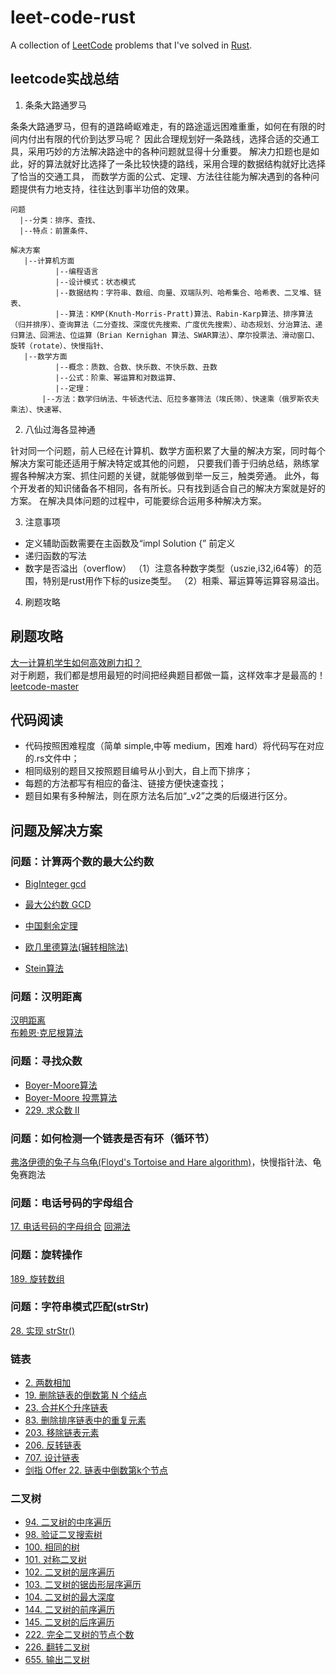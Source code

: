 # leet-code-rust
A collection of [LeetCode](https://leetcode-cn.com/) problems that I've solved in [Rust](Rust).

## leetcode实战总结 
1. 条条大路通罗马
   
条条大路通罗马，但有的道路崎岖难走，有的路途遥远困难重重，如何在有限的时间内付出有限的代价到达罗马呢？
因此合理规划好一条路线，选择合适的交通工具，采用巧妙的方法解决路途中的各种问题就显得十分重要。
解决力扣题也是如此，好的算法就好比选择了一条比较快捷的路线，采用合理的数据结构就好比选择了恰当的交通工具，
而数学方面的公式、定理、方法往往能为解决遇到的各种问题提供有力地支持，往往达到事半功倍的效果。

```
问题  
  |--分类：排序、查找、
  |--特点：前置条件、
  
解决方案  
   |--计算机方面  
          |--编程语言  
          |--设计模式：状态模式
          |--数据结构：字符串、数组、向量、双端队列、哈希集合、哈希表、二叉堆、链表、  
          |--算法：KMP(Knuth-Morris-Pratt)算法、Rabin-Karp算法、排序算法（归并排序）、查询算法（二分查找、深度优先搜索、广度优先搜索）、动态规划、分治算法、递归算法、回溯法、位运算（Brian Kernighan 算法、SWAR算法）、摩尔投票法、滑动窗口、旋转（rotate）、快慢指针、  		  
   |--数学方面
          |--概念：质数、合数、快乐数、不快乐数、丑数
          |--公式：阶乘、幂运算和对数运算、 
          |--定理： 
	   |--方法：数学归纳法、牛顿迭代法、厄拉多塞筛法（埃氏筛）、快速乘（俄罗斯农夫乘法）、快速幂、
```
2. 八仙过海各显神通

针对同一个问题，前人已经在计算机、数学方面积累了大量的解决方案，同时每个解决方案可能还适用于解决特定或其他的问题，
只要我们善于归纳总结，熟练掌握各种解决方案、抓住问题的关键，就能够做到举一反三，触类旁通。
此外，每个开发者的知识储备各不相同，各有所长。只有找到适合自己的解决方案就是好的方案。
在解决具体问题的过程中，可能要综合运用多种解决方案。


3. 注意事项
- 定义辅助函数需要在主函数及“impl Solution {” 前定义
- 递归函数的写法
- 数字是否溢出（overflow）
（1）注意各种数字类型（uszie,i32,i64等）的范围，特别是rust用作下标的usize类型。
（2）相乘、幂运算等运算容易溢出。

4. 刷题攻略
## 刷题攻略	
[大一计算机学生如何高效刷力扣？](https://www.zhihu.com/question/392882083/answer/1860538172 )	
对于刷题，我们都是想用最短的时间把经典题目都做一篇，这样效率才是最高的！
[leetcode-master](https://github.com/youngyangyang04/leetcode-master )


## 代码阅读
- 代码按照困难程度（简单 simple,中等 medium，困难 hard）将代码写在对应的.rs文件中；
- 相同级别的题目又按照题目编号从小到大，自上而下排序；
- 每题的方法都写有相应的备注、链接方便快速查找；
- 题目如果有多种解法，则在原方法名后加“_v2”之类的后缀进行区分。

## 问题及解决方案

### 问题：计算两个数的最大公约数
- [BigInteger gcd](https://docs.oracle.com/javase/7/docs/api/java/math/BigInteger.html )
- [最大公约数 GCD](https://baike.baidu.com/item/%E6%9C%80%E5%A4%A7%E5%85%AC%E7%BA%A6%E6%95%B0/869308?fr=aladdin )
- [中国剩余定理](https://baike.baidu.com/item/%E5%AD%99%E5%AD%90%E5%AE%9A%E7%90%86?fromtitle=%E4%B8%AD%E5%9B%BD%E5%89%A9%E4%BD%99%E5%AE%9A%E7%90%86&fromid=11200132 )
- [欧几里德算法(辗转相除法)](https://baike.baidu.com/item/%E6%AC%A7%E5%87%A0%E9%87%8C%E5%BE%97%E7%AE%97%E6%B3%95/1647675?fromtitle=%E6%AC%A7%E5%87%A0%E9%87%8C%E5%BE%B7%E7%AE%97%E6%B3%95&fromid=9002848 )

- [Stein算法](https://baike.baidu.com/item/Stein%E7%AE%97%E6%B3%95/7874057 )
### 问题：汉明距离
[汉明距离](https://baike.baidu.com/item/%E6%B1%89%E6%98%8E%E8%B7%9D%E7%A6%BB/475174?fr=aladdin#4 )  
[布赖恩·克尼根算法](https://www.e-learn.cn/topic/3779838 )

### 问题：寻找众数
- [Boyer-Moore算法](https://baike.baidu.com/item/Boyer-%20Moore%E7%AE%97%E6%B3%95/16548374?fr=aladdin )
- [Boyer-Moore 投票算法](https://zhuanlan.zhihu.com/p/85474828 )
- [229. 求众数 II](https://leetcode-cn.com/problems/majority-element-ii/)

### 问题：如何检测一个链表是否有环（循环节）
[弗洛伊德的兔子与乌龟(Floyd's Tortoise and Hare algorithm)](https://zhuanlan.zhihu.com/p/105269431 )，快慢指针法、龟兔赛跑法

### 问题：电话号码的字母组合
[17. 电话号码的字母组合](https://leetcode-cn.com/problems/letter-combinations-of-a-phone-number/)
[回溯法](https://baike.baidu.com/item/%E5%9B%9E%E6%BA%AF%E6%B3%95/86074?fr=aladdin)

### 问题：旋转操作
[189. 旋转数组](https://leetcode-cn.com/problems/rotate-array/) 

### 问题：字符串模式匹配(strStr)
[28. 实现 strStr()](https://leetcode-cn.com/problems/implement-strstr/)

### 链表
- [2. 两数相加](https://leetcode-cn.com/problems/add-two-numbers/ )
- [19. 删除链表的倒数第 N 个结点](https://leetcode-cn.com/problems/remove-nth-node-from-end-of-list/ )
- [23. 合并K个升序链表](https://leetcode-cn.com/problems/merge-k-sorted-lists/ )
- [83. 删除排序链表中的重复元素](https://leetcode-cn.com/problems/remove-duplicates-from-sorted-list/ )
- [203. 移除链表元素](https://leetcode-cn.com/problems/remove-linked-list-elements/ )
- [206. 反转链表](https://leetcode-cn.com/problems/reverse-linked-list/ )
- [707. 设计链表](https://leetcode-cn.com/problems/design-linked-list/ )
- [剑指 Offer 22. 链表中倒数第k个节点](https://leetcode-cn.com/problems/lian-biao-zhong-dao-shu-di-kge-jie-dian-lcof/submissions/ )


### 二叉树
- [94. 二叉树的中序遍历 ](https://leetcode-cn.com/problems/binary-tree-inorder-traversal/ )
- [98. 验证二叉搜索树 ](https://leetcode-cn.com/problems/validate-binary-search-tree/)
- [100. 相同的树](https://leetcode-cn.com/problems/same-tree/ )
- [101. 对称二叉树](https://leetcode-cn.com/problems/symmetric-tree/ )
- [102. 二叉树的层序遍历](https://leetcode-cn.com/problems/binary-tree-level-order-traversal/ )
- [103. 二叉树的锯齿形层序遍历](https://leetcode-cn.com/problems/binary-tree-zigzag-level-order-traversal/ )
- [104. 二叉树的最大深度](https://leetcode-cn.com/problems/maximum-depth-of-binary-tree/ )
- [144. 二叉树的前序遍历](https://leetcode-cn.com/problems/binary-tree-preorder-traversal/ )
- [145. 二叉树的后序遍历](https://leetcode-cn.com/problems/binary-tree-postorder-traversal/ )
- [222. 完全二叉树的节点个数](https://leetcode-cn.com/problems/count-complete-tree-nodes/ )
- [226. 翻转二叉树 ](https://leetcode-cn.com/problems/invert-binary-tree/ )
- [655. 输出二叉树](https://leetcode-cn.com/problems/print-binary-tree/)
